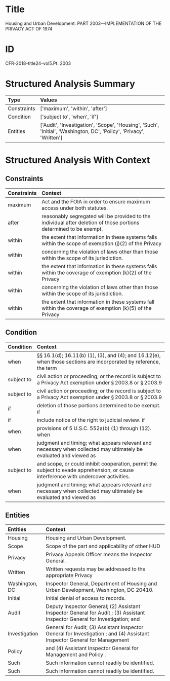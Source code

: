 # Title

 Housing and Urban Development. PART 2003—IMPLEMENTATION OF THE PRIVACY ACT OF 1974


# ID

 CFR-2018-title24-vol5.Pt. 2003


# Structured Analysis Summary

| Type        | Values                                                                                                              |
|:------------|:--------------------------------------------------------------------------------------------------------------------|
| Constraints | ['maximum', 'within', 'after']                                                                                      |
| Condition   | ['subject to', 'when', 'if']                                                                                        |
| Entities    | ['Audit', 'Investigation', 'Scope', 'Housing', 'Such', 'Initial', 'Washington, DC', 'Policy', 'Privacy', 'Written'] |


# Structured Analysis With Context

 


## Constraints

| Constraints   | Context                                                                                                             |
|:--------------|:--------------------------------------------------------------------------------------------------------------------|
| maximum       | Act and the FOIA in order to ensure maximum  access under both statutes.                                            |
| after         | reasonably segregated will be provided to the individual after  deletion of those portions determined to be exempt. |
| within        | the extent that information in these systems falls within the scope of exemption (j)(2) of the Privacy              |
| within        | concerning the violation of laws other than those within  the scope of its jurisdiction.                            |
| within        | the extent that information in these systems falls within the coverage of exemption (k)(2) of the Privacy           |
| within        | concerning the violation of laws other than those within  the scope of its jurisdiction.                            |
| within        | the extent that information in these systems fall within the coverage of exemption (k)(5) of the Privacy            |


## Condition

| Condition   | Context                                                                                                                               |
|:------------|:--------------------------------------------------------------------------------------------------------------------------------------|
| when        | &#167;&#167;&#8201;16.1(d); 16.11(b) (1), (3), and (4); and 16.12(e), when those sections are incorporated by reference, the term     |
| subject to  | civil action or proceeding; or the record is subject to a Privacy Act exemption under &#167;&#8201;2003.8 or &#167;&#8201;2003.9      |
| subject to  | civil action or proceeding; or the record is subject to a Privacy Act exemption under &#167;&#8201;2003.8 or &#167;&#8201;2003.9      |
| if          | deletion of those portions determined to be exempt. if                                                                                |
| if          | include notice of the right to judicial review. if                                                                                    |
| when        | provisions of 5 U.S.C. 552a(b) (1) through (12). when                                                                                 |
| when        | judgment and timing; what appears relevant and necessary when collected may ultimately be evaluated and viewed as                     |
| subject to  | and scope, or could inhibit cooperation, permit the subject to  evade apprehension, or cause interference with undercover activities. |
| when        | judgment and timing; what appears relevant and necessary when collected may ultimately be evaluated and viewed as                     |


## Entities

| Entities       | Context                                                                                                                      |
|:---------------|:-----------------------------------------------------------------------------------------------------------------------------|
| Housing        | Housing  and Urban Development.                                                                                              |
| Scope          | Scope of the part and applicability of other HUD                                                                             |
| Privacy        | Privacy  Appeals Officer means the Inspector General.                                                                        |
| Written        | Written requests may be addressed to the appropriate Privacy                                                                 |
| Washington, DC | Inspector General, Department of Housing and Urban Development, Washington, DC  20410.                                       |
| Initial        | Initial  denial of access to records.                                                                                        |
| Audit          | Deputy Inspector General; (2) Assistant Inspector General for Audit ; (3) Assistant Inspector General for Investigation; and |
| Investigation  | General for Audit; (3) Assistant Inspector General for Investigation ; and (4) Assistant Inspector General for Management    |
| Policy         | and (4) Assistant Inspector General for Management and Policy .                                                              |
| Such           | Such  information cannot readily be identified.                                                                              |
| Such           | Such  information cannot readily be identified.                                                                              |


